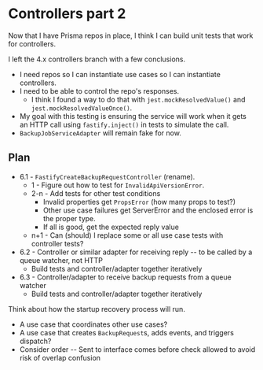 # Controllers part 2

Now that I have Prisma repos in place, I think I can build unit tests that work for controllers.

I left the 4.x controllers branch with a few conclusions.
* I need repos so I can instantiate use cases so I can instantiate controllers.
* I need to be able to control the repo's responses.
   * I think I found a way to do that with `jest.mockResolvedValue()` and `jest.mockResolvedValueOnce()`.
* My goal with this testing is ensuring the service will work when it gets an HTTP call using `fastify.inject()` in tests to simulate the call.
* `BackupJobServiceAdapter` will remain fake for now.

## Plan
* 6.1 - `FastifyCreateBackupRequestController` (rename).
   * 1 - Figure out how to test for `InvalidApiVersionError`.
   * 2-n - Add tests for other test conditions
      * Invalid properties get `PropsError` (how many props to test?)
      * Other use case failures get ServerError and the enclosed error is the proper type.
      * If all is good, get the expected reply value
   * n+1 - Can (should) I replace some or all use case tests with controller tests?
* 6.2 - Controller or similar adapter for receiving reply -- to be called by a queue watcher, not HTTP
   * Build tests and controller/adapter together iteratively
* 6.3 - Controller/adapter to receive backup requests from a queue watcher
   * Build tests and controller/adapter together iteratively

Think about how the startup recovery process will run.
* A use case that coordinates other use cases?
* A use case that creates `BackupRequest`s, adds events, and triggers dispatch?
* Consider order -- Sent to interface comes before check allowed to avoid risk of overlap confusion
